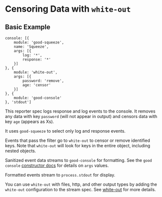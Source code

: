 # Censoring Data with `white-out`

## Basic Example

```
console: [{
    module: 'good-squeeze',
    name: 'Squeeze',
    args: [{
        log: '*',
        response: '*'
    }]
}, {
    module: 'white-out',
    args: [{
        password: 'remove',
        age: 'censor'
    }]
}, {
    module: 'good-console'
}, 'stdout']
```

This reporter spec logs response and log events to the console. It removes any data with key `password` (will not appear in output) and censors data with key `age` (appears as Xs).

It uses `good-squeeze` to select only log and response events.

Events that pass the filter go to `white-out` to censor or remove identified keys. Note that `white-out` will look for keys in the entire object, including nested objects.

Sanitized event data streams to `good-console` for formatting. See the `good console` [constructor docs](https://github.com/hapijs/good-console#new-goodconsoleconfig) for details on `args` values.

Formatted events stream to `process.stdout` for display.

You can use `white-out` with files, http, and other output types by adding the `white-out` configuration to the stream spec. See [white-out](https://github.com/continuationlabs/white-out) for more details.